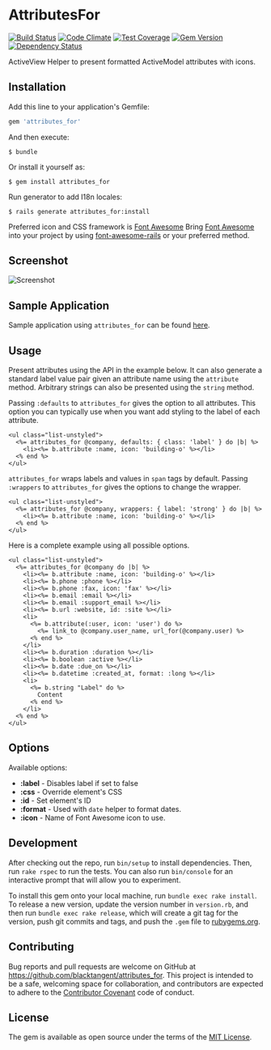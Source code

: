 [travis]: https://travis-ci.org/blacktangent/attributes_for
[codeclimate]: https://codeclimate.com/github/blacktangent/attributes_for
[coveralls]: https://coveralls.io/r/blacktangent/attributes_for
[rubygems]: https://rubygems.org/gems/attributes_for
[fontawesome]: https://fortawesome.github.io/Font-Awesome
[fontawesomerails]: https://github.com/bokmann/font-awesome-rails
[gemnasium]: https://gemnasium.com/blacktangent/attributes_for


# AttributesFor

[![Build Status](https://travis-ci.org/blacktangent/attributes_for.svg?branch=master)][travis]
[![Code Climate](https://codeclimate.com/github/blacktangent/attributes_for/badges/gpa.svg)][codeclimate]
[![Test Coverage](http://img.shields.io/coveralls/blacktangent/attributes_for/master.svg)][coveralls]
[![Gem Version](http://img.shields.io/gem/v/attributes_for.svg)][rubygems]
[![Dependency Status](https://gemnasium.com/blacktangent/attributes_for.png)][gemnasium]

ActiveView Helper to present formatted ActiveModel attributes with
icons.

## Installation

Add this line to your application's Gemfile:

```ruby
gem 'attributes_for'
```

And then execute:

    $ bundle

Or install it yourself as:

    $ gem install attributes_for

Run generator to add I18n locales:

    $ rails generate attributes_for:install

Preferred icon and CSS framework is [Font Awesome][fontawesome] Bring
[Font Awesome][fontawesome] into your project by using
[font-awesome-rails][fontawesomerails] or your preferred method.

## Screenshot
![Screenshot](https://cloud.githubusercontent.com/assets/1222916/9355402/295b6324-46a3-11e5-9f8c-ff864b837cdd.png)

## Sample Application

Sample application using `attributes_for` can be found
[here](https://github.com/blacktangent/attributes_for-demo).

## Usage

Present attributes using the API in the example below. It can also generate a
standard label value pair given an attribute name using the `attribute` method. Arbitrary
strings can also be presented using the `string` method.

Passing `:defaults` to `attributes_for` gives the option to all
attributes. This option you can typically use when you want add styling
to the label of each attribute.

```erb
<ul class="list-unstyled">
  <%= attributes_for @company, defaults: { class: 'label' } do |b| %>
    <li><%= b.attribute :name, icon: 'building-o' %></li>
  <% end %>
</ul>
```

`attributes_for` wraps labels and values in `span` tags by default. Passing
`:wrappers` to `attributes_for` gives the options to change the wrapper.

```erb
<ul class="list-unstyled">
  <%= attributes_for @company, wrappers: { label: 'strong' } do |b| %>
    <li><%= b.attribute :name, icon: 'building-o' %></li>
  <% end %>
</ul>
```

Here is a complete example using all possible options.

```erb
<ul class="list-unstyled">
  <%= attributes_for @company do |b| %>
    <li><%= b.attribute :name, icon: 'building-o' %></li>
    <li><%= b.phone :phone %></li>
    <li><%= b.phone :fax, icon: 'fax' %></li>
    <li><%= b.email :email %></li>
    <li><%= b.email :support_email %></li>
    <li><%= b.url :website, id: :site %></li>
    <li>
      <%= b.attribute(:user, icon: 'user') do %>
        <%= link_to @company.user_name, url_for(@company.user) %>
      <% end %>
    </li>
    <li><%= b.duration :duration %></li>
    <li><%= b.boolean :active %></li>
    <li><%= b.date :due_on %></li>
    <li><%= b.datetime :created_at, format: :long %></li>
    <li>
      <%= b.string "Label" do %>
        Content
      <% end %>
    </li>
  <% end %>
</ul>
```

## Options

Available options:

* __:label__ - Disables label if set to false
* __:css__ - Override element's CSS
* __:id__ - Set element's ID
* __:format__ - Used with `date` helper to format dates.
* __:icon__ - Name of Font Awesome icon to use.

## Development

After checking out the repo, run `bin/setup` to install dependencies. Then, run `rake rspec` to run the tests. You can also run `bin/console` for an interactive prompt that will allow you to experiment.

To install this gem onto your local machine, run `bundle exec rake install`. To release a new version, update the version number in `version.rb`, and then run `bundle exec rake release`, which will create a git tag for the version, push git commits and tags, and push the `.gem` file to [rubygems.org](https://rubygems.org).

## Contributing

Bug reports and pull requests are welcome on GitHub at https://github.com/blacktangent/attributes_for. This project is intended to be a safe, welcoming space for collaboration, and contributors are expected to adhere to the [Contributor Covenant](contributor-covenant.org) code of conduct.


## License

The gem is available as open source under the terms of the [MIT License](http://opensource.org/licenses/MIT).

